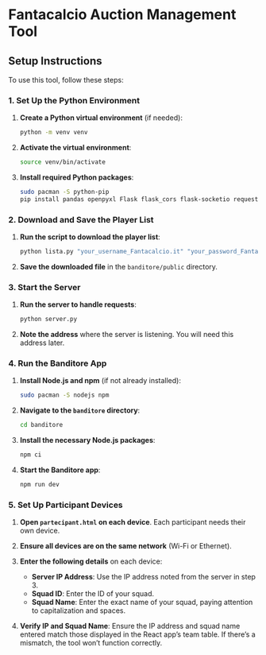 # Fantacalcio Auction Management Tool

## Setup Instructions

To use this tool, follow these steps:

### 1. Set Up the Python Environment

1. **Create a Python virtual environment** (if needed):
    ```bash
    python -m venv venv
    ```
   
2. **Activate the virtual environment**:
    ```bash
    source venv/bin/activate
    ```

3. **Install required Python packages**:
    ```bash
    sudo pacman -S python-pip
    pip install pandas openpyxl Flask flask_cors flask-socketio requests
    ```

### 2. Download and Save the Player List

1. **Run the script to download the player list**:
    ```bash
    python lista.py "your_username_Fantacalcio.it" "your_password_Fantacalcio.it"
    ```

2. **Save the downloaded file** in the `banditore/public` directory.

### 3. Start the Server

1. **Run the server to handle requests**:
    ```bash
    python server.py
    ```

2. **Note the address** where the server is listening. You will need this address later.

### 4. Run the Banditore App

1. **Install Node.js and npm** (if not already installed):
    ```bash
    sudo pacman -S nodejs npm
    ```

2. **Navigate to the `banditore` directory**:
    ```bash
    cd banditore
    ```

3. **Install the necessary Node.js packages**:
    ```bash
    npm ci
    ```

4. **Start the Banditore app**:
    ```bash
    npm run dev
    ```

### 5. Set Up Participant Devices

1. **Open `partecipant.html` on each device**. Each participant needs their own device.

2. **Ensure all devices are on the same network** (Wi-Fi or Ethernet).

3. **Enter the following details** on each device:
    - **Server IP Address**: Use the IP address noted from the server in step 3.
    - **Squad ID**: Enter the ID of your squad.
    - **Squad Name**: Enter the exact name of your squad, paying attention to capitalization and spaces.

4. **Verify IP and Squad Name**: Ensure the IP address and squad name entered match those displayed in the React app’s team table. If there’s a mismatch, the tool won’t function correctly.
